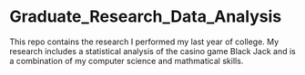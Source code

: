 # Graduate_Research_Data_Analysis
This repo contains the research I performed my last year of college. My research includes a statistical analysis of the casino game Black Jack and is a combination of my computer science and mathmatical skills.
